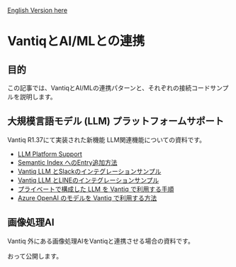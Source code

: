 [English Version here](readme_en.md)

# VantiqとAI/MLとの連携

## 目的

この記事では、VantiqとAI/MLの連携パターンと、それぞれの接続コードサンプルを説明します。

## 大規模言語モデル (LLM) プラットフォームサポート

Vantiq R1.37にて実装された新機能 LLM関連機能についての資料です。

- [LLM Platform Support](./docs/jp/LLM_Platform_Support.md)
- [Semantic Index へのEntry追加方法](./docs/jp/load_semantic_index_entry.md)
- [Vantiq LLM とSlackのインテグレーションサンプル](./docs/jp/vantiq_llm_slack_integration.md)
- [Vantiq LLM とLINEのインテグレーションサンプル](./docs/jp/vantiq_llm_line_integration.md)
- [プライベートで構成した LLM を Vantiq で利用する手順](./docs/jp/vantiq_llm_use_private_models.md)
- [Azure OpenAI のモデルを Vantiq で利用する方法](./docs/jp/azure_openai_config.md)

## 画像処理AI

Vantiq 外にある画像処理AIをVantiqと連携させる場合の資料です。

おって公開します。
